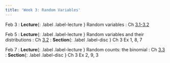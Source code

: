 ```yaml
---
title: 'Week 3: Random Variables'
---
```


Feb 3
: **Lecture**{: .label .label-lecture } Random variables
    : Ch [3.1-3.2](http://stat88.org/textbook/content/Chapter_03/01_Success_and_Failure.html)

Feb 5
: **Lecture**{: .label .label-lecture } Random variables and their distributions
    : Ch [3.2](http://stat88.org/textbook/content/Chapter_03/02_Random_Variables.html)
: **Section**{: .label .label-disc } Ch 3 Ex 1, 8, 7

Feb 7
: **Lecture**{: .label .label-lecture } Random counts: the binomial
    : Ch [3.3](http://stat88.org/textbook/content/Chapter_03/03_The_Binomial_Distribution.html)
: **Section**{: .label .label-disc } Ch 3 Ex 2, 9, 3

